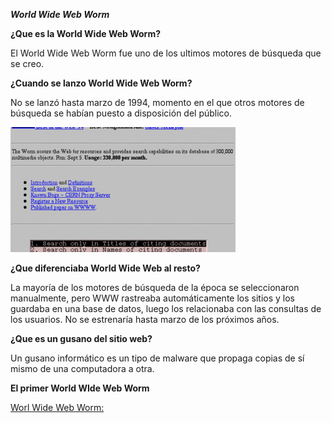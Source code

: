 _**World Wide Web Worm**_

**¿Que es la World Wide Web Worm?**

El World Wide Web Worm fue uno de los ultimos motores de búsqueda que se creo.


**¿Cuando se lanzo World Wide Web Worm?**

No se lanzó hasta marzo de 1994, momento en el que otros motores de búsqueda se habían puesto a disposición del público.

![Web](https://github.com/100007821/SMX2_M8UF1A1_HistoriaWeb_1993_World-Wide-Web-Worm_AlexNaranjo/blob/main/world-wide-web-worm_jvm8-360x200.png)

**¿Que diferenciaba World Wide Web al resto?**

La mayoría de los motores de búsqueda de la época se seleccionaron manualmente, pero WWW rastreaba automáticamente los sitios y los guardaba en una base de datos, luego los relacionaba con las consultas de los usuarios. No se estrenaría hasta marzo de los próximos años.

**¿Que es un gusano del sitio web?**

Un gusano informático es un tipo de malware que propaga copias de sí mismo de una computadora a otra.

**El primer World WIde Web Worm**

[Worl Wide Web Worm:](http://webdoc.gwdg.de/ebook/aw/1999/webcrawler/mak/projects/robots/active/html/worm.html)
